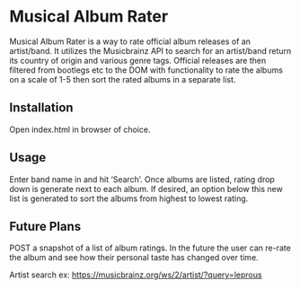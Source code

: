 # Musical Album Rater
Musical Album Rater is a way to rate official album releases of an artist/band. It utilizes the Musicbrainz
API to search for an artist/band return its country of origin and various genre tags. Official releases are
then filtered from bootlegs etc to the DOM with functionality to rate the albums on a scale of 1-5 then
sort the rated albums in a separate list.

## Installation
Open index.html in browser of choice.


## Usage
Enter band name in and hit ‘Search’. Once albums are listed, rating drop down is generate next to each
album. If desired, an option below this new list is generated to sort the albums from highest to lowest
rating.


## Future Plans
POST a snapshot of a list of album ratings. In the future the user can re-rate the album and see how their
personal taste has changed over time.

Artist search ex: https://musicbrainz.org/ws/2/artist/?query=leprous